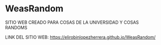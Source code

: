 # WeasRandom 

SITIO WEB CREADO PARA COSAS DE LA UNIVERSIDAD Y COSAS RANDOMS 

LINK DEL SITIO WEB: https://elirobinlopezherrera.github.io/WeasRandom/
